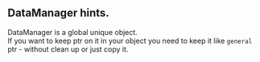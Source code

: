 ## DataManager hints.

DataManager is a global unique object.  
If you want to keep ptr on it in your object you need to keep it like `general` ptr - without clean up or just copy it.